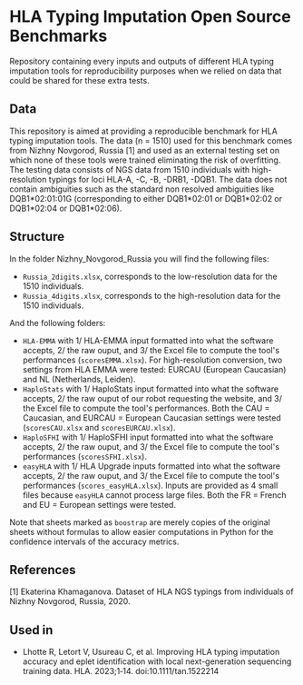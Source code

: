 # HLA Typing Imputation Open Source Benchmarks
Repository containing every inputs and outputs of different HLA typing imputation tools for 
reproducibility purposes when we relied on data that could be shared for these extra tests.

## Data
This repository is aimed at providing a reproducible benchmark for HLA typing imputation tools. The data (n = 1510)
used for this benchmark comes from Nizhny Novgorod, Russia [1] and used as an external testing set on which
none of these tools were trained eliminating the risk of overfitting. The testing data consists of NGS
data from 1510 individuals with high-resolution typings for loci HLA-A, -C, -B, -DRB1, -DQB1. The data does not contain
ambiguities such as the standard non resolved ambiguities like DQB1\*02:01:01G (corresponding to either DQB1\*02:01 or 
DQB1\*02:02 or DQB1\*02:04 or DQB1\*02:06). 

## Structure
In the folder Nizhny_Novgorod_Russia you will find the following files:

- `Russia_2digits.xlsx`, corresponds to the low-resolution data for the 1510 individuals.
- `Russia_4digits.xlsx`, corresponds to the high-resolution data for the 1510 individuals.


And the following folders:

- `HLA-EMMA` with 1/ HLA-EMMA input formatted into what the software accepts, 2/ the raw ouput, and 3/ the Excel file to
compute the tool's performances (`scoresEMMA.xlsx`). For high-resolution conversion, two settings from HLA EMMA were 
tested: EURCAU (European Caucasian) and NL (Netherlands, Leiden).
- `HaploStats` with 1/ HaploStats input formatted into what the software accepts, 2/ the raw ouput of our robot requesting
the website, and 3/ the Excel file to compute the tool's performances. Both the CAU = Caucasian, and EURCAU = European 
Caucasian settings were tested (`scoresCAU.xlsx` and `scoresEURCAU.xlsx`).
- `HaploSFHI` with 1/ HaploSFHI input formatted into what the software accepts, 2/ the raw ouput, and 3/ the Excel file to
compute the tool's performances (`scoresSFHI.xlsx`).
- `easyHLA` with 1/ HLA Upgrade inputs formatted into what the software accepts, 2/ the raw ouput, and 3/ the Excel file to
compute the tool's performances (`scores_easyHLA.xlsx`). Inputs are provided as 4 small files because `easyHLA` cannot
process large files. Both the FR = French and EU = European settings were tested.

Note that sheets marked as `boostrap` are merely copies of the original sheets without formulas to allow easier 
computations in Python for the confidence intervals of the accuracy metrics.

## References
[1] Ekaterina Khamaganova. Dataset of HLA NGS typings from individuals of Nizhny Novgorod, Russia, 2020.

## Used in
- Lhotte R, Letort V, Usureau C, et al. Improving HLA typing imputation accuracy and eplet identification with local next-generation sequencing training data. HLA. 2023;1‐14. doi:10.1111/tan.1522214
